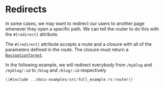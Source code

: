 # Redirects

In some cases, we may want to redirect our users to another page whenever they
open a specific path. We can tell the router to do this with the `#[redirect]`
attribute.

The `#[redirect]` attribute accepts a route and a closure with all of the parameters defined in the route. The closure must return a [`NavigationTarget`].

In the following example, we will redirect everybody from `/myblog` and `/myblog/:id` to `/blog` and `/blog/:id` respectively

```rust
{{#include ../docs-examples/src/full_example.rs:router}}
```

[`NavigationTarget`]: https://docs.rs/dioxus-router/latest/dioxus_router/navigation/enum.NavigationTarget.html
